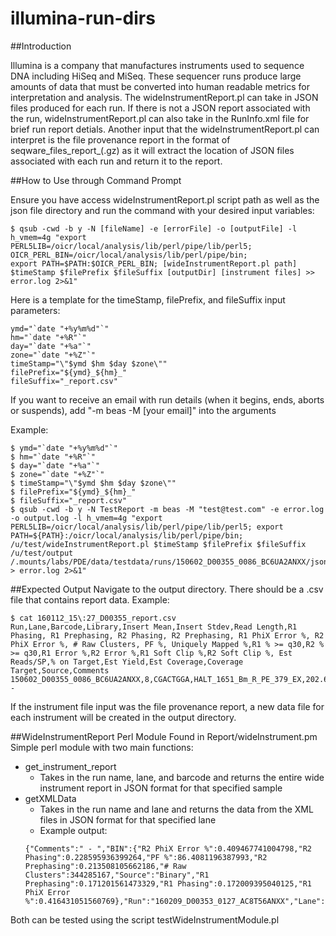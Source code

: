 # illumina-run-dirs

##Introduction

Illumina is a company that manufactures instruments used to sequence DNA including HiSeq and MiSeq. These sequencer runs produce large amounts of data that must be converted into human readable metrics for interpretation and analysis.
The wideInstrumentReport.pl can take in JSON files produced for each run. If there is not a JSON report associated with the run, wideInstrumentReport.pl can also take in the RunInfo.xml file for brief run report detials.
Another input that the wideInstrumentReport.pl can interpret is the file provenance report in the format of seqware_files_report_<date>(.gz) as it will extract the location of JSON files associated with each run and return it to the report.

##How to Use through Command Prompt

Ensure you have access wideInstrumentReport.pl script path as well as the json file directory and run the command with your desired input variables:
```
$ qsub -cwd -b y -N [fileName] -e [errorFile] -o [outputFile] -l h_vmem=4g "export PERL5LIB=/oicr/local/analysis/lib/perl/pipe/lib/perl5; OICR_PERL_BIN=/oicr/local/analysis/lib/perl/pipe/bin; 
export PATH=$PATH:$OICR_PERL_BIN; [wideInstrumentReport.pl path] $timeStamp $filePrefix $fileSuffix [outputDir] [instrument files] >> error.log 2>&1"
```
Here is a template for the timeStamp, filePrefix, and fileSuffix input parameters:
```
ymd="`date "+%y%m%d"`"
hm="`date "+%R"`"
day="`date "+%a"`"
zone="`date "+%Z"`"
timeStamp="\"$ymd $hm $day $zone\""
filePrefix="${ymd}_${hm}_"
fileSuffix="_report.csv"
```
If you want to receive an email with run details (when it begins, ends, aborts or suspends), add "-m beas -M [your email]" into the arguments

Example:
```
$ ymd="`date "+%y%m%d"`"
$ hm="`date "+%R"`"
$ day="`date "+%a"`"
$ zone="`date "+%Z"`"
$ timeStamp="\"$ymd $hm $day $zone\""
$ filePrefix="${ymd}_${hm}_"
$ fileSuffix="_report.csv"
$ qsub -cwd -b y -N TestReport -m beas -M "test@test.com" -e error.log -o output.log -l h_vmem=4g "export PERL5LIB=/oicr/local/analysis/lib/perl/pipe/lib/perl5; export PATH=${PATH}:/oicr/local/analysis/lib/perl/pipe/bin; /u/test/wideInstrumentReport.pl $timeStamp $filePrefix $fileSuffix /u/test/output /.mounts/labs/PDE/data/testdata/runs/150602_D00355_0086_BC6UA2ANXX/jsonReport/test.annotated.bam.BamQC.json > error.log 2>&1"
```

##Expected Output
Navigate to the output directory. There should be a .csv file that contains report data. 
Example:
```
$ cat 160112_15\:27_D00355_report.csv 
Run,Lane,Barcode,Library,Insert Mean,Insert Stdev,Read Length,R1 Phasing, R1 Prephasing, R2 Phasing, R2 Prephasing, R1 PhiX Error %, R2 PhiX Error %, # Raw Clusters, PF %, Uniquely Mapped %,R1 % >= q30,R2 % >= q30,R1 Error %,R2 Error %,R1 Soft Clip %,R2 Soft Clip %, Est Reads/SP,% on Target,Est Yield,Est Coverage,Coverage Target,Source,Comments
150602_D00355_0086_BC6UA2ANXX,8,CGACTGGA,HALT_1651_Bm_R_PE_379_EX,202.63,72.10,126/126,0.275,0.239,0.127,0.111,0.25,0.24,270006964,95.32,0.967670556844631,0.948054604673045,0.940096214382176,150.141752016891,224.918369416632,41.6815753237864,43.744198822454,1.26825765688761,0.872094257036948,5682850244,111.016330477386,/.mounts/labs/PDE/data/TargetedSequencingQC/Agilent.SureSelect.All.Exon.V4/SureSelect_All_Exon_V4_Covered_Sorted.bed,Binary, - 
```
If the instrument file input was the file provenance report, a new data file for each instrument will be created in the output directory.

##WideInstrumentReport Perl Module
Found in Report/wideInstrument.pm
Simple perl module with two main functions:
*	get_instrument_report
	*	Takes in the run name, lane, and barcode and returns the entire wide instrument report in JSON format for that specified sample
*	getXMLData
	*	Takes in the run name and lane and returns the data from the XML files in JSON format for that specified lane
	* Example output:
	```
	{"Comments":" - ","BIN":{"R2 PhiX Error %":0.409467741004798,"R2 Phasing":0.228595936399264,"PF %":86.4081196387993,"R2 Prephasing":0.213508105662186,"# Raw Clusters":344285167,"Source":"Binary","R1 Prephasing":0.171201561473329,"R1 Phasing":0.172009395040125,"R1 PhiX Error %":0.416431051560769},"Run":"160209_D00353_0127_AC8T56ANXX","Lane":"6"}
	```
Both can be tested using the script testWideInstrumentModule.pl

